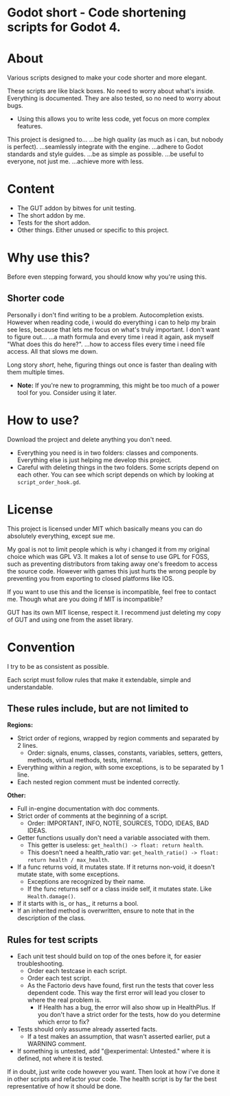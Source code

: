 # Godot short - Code shortening scripts for Godot 4.

# About

Various scripts designed to make your code shorter and more elegant.

These scripts are like black boxes. No need to worry about what's inside. Everything is documented. They are also tested, so no need to worry about bugs.
- Using this allows you to write less code, yet focus on more complex features.

This project is designed to...
...be high quality (as much as i can, but nobody is perfect).
...seamlessly integrate with the engine.
...adhere to Godot standards and style guides.
...be as simple as possible.
...be useful to everyone, not just me.
...achieve more with less.

# Content

- The GUT addon by bitwes for unit testing.
- The short addon by me.
- Tests for the short addon.
- Other things. Either unused or specific to this project.

# Why use this?

Before even stepping forward, you should know why you're using this.

## Shorter code

Personally i don't find writing to be a problem. Autocompletion exists.
However when reading code, i would do everything i can to help my brain see less, because that lets me focus on what's truly important.
I don't want to figure out...
...a math formula and every time i read it again, ask myself "What does this do here?".
...how to access files every time i need file access.
All that slows me down.

Long story *short*, hehe, figuring things out once is faster than dealing with them multiple times.
- **Note:** If you're new to programming, this might be too much of a power tool for you. Consider using it later.

# How to use?

Download the project and delete anything you don't need.
- Everything you need is in two folders: classes and components. Everything else is just helping me develop this project.
- Careful with deleting things in the two folders. Some scripts depend on each other. You can see which script depends on which by looking at `script_order_hook.gd`.

# License

This project is licensed under MIT which basically means you can do absolutely everything, except sue me.

My goal is not to limit people which is why i changed it from my original choice which was GPL V3. It makes a lot of sense to use GPL for FOSS, such as preventing distributors from taking away one's freedom to access the source code. However with games this just hurts the wrong people by preventing you from exporting to closed platforms like IOS.

If you want to use this and the license is incompatible, feel free to contact me. Though what are you doing if MIT is incompatible?

GUT has its own MIT license, respect it. I recommend just deleting my copy of GUT and using one from the asset library.

# Convention

I try to be as consistent as possible.

Each script must follow rules that make it extendable, simple and understandable.

## These rules include, but are not limited to

**Regions:**
- Strict order of regions, wrapped by region comments and separated by 2 lines.
	- Order: signals, enums, classes, constants, variables, setters, getters, methods, virtual methods, tests, internal.
- Everything within a region, with some exceptions, is to be separated by 1 line.
- Each nested region comment must be indented correctly.

**Other:**
- Full in-engine documentation with doc comments.
- Strict order of comments at the beginning of a script.
	- Order: IMPORTANT, INFO, NOTE, SOURCES, TODO, IDEAS, BAD IDEAS.
- Getter functions usually don't need a variable associated with them.
	- This getter is useless: `get_health() -> float: return health`.
	- This doesn't need a health_ratio var: `get_health_ratio() -> float: return health / max_health`.
- If a func returns void, it mutates state. If it returns non-void, it doesn't mutate state, with some exceptions.
	- Exceptions are recognized by their name.
	- If the func returns self or a class inside self, it mutates state. Like `Health.damage()`.
- If it starts with is_ or has_, it returns a bool.
- If an inherited method is overwritten, ensure to note that in the description of the class.

## Rules for test scripts

- Each unit test should build on top of the ones before it, for easier troubleshooting.
	- Order each testcase in each script.
	- Order each test script.
	- As the Factorio devs have found, first run the tests that cover less dependent code. This way the first error will lead you closer to where the real problem is.
		- If Health has a bug, the error will also show up in HealthPlus. If you don't have a strict order for the tests, how do you determine which error to fix?
- Tests should only assume already asserted facts.
	- If a test makes an assumption, that wasn't asserted earlier, put a WARNING comment.
- If something is untested, add "@experimental: Untested." where it is defined, not where it is tested.

If in doubt, just write code however you want. Then look at how i've done it in other scripts and refactor your code. The health script is by far the best representative of how it should be done.
